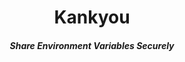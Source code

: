 <div align="center">
    <h1 align="center">Kankyou</h1>
    <h5>Share Environment Variables Securely</h5>
</div>
<br/>